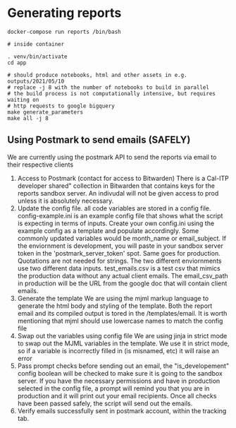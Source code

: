 # Generating reports

```
docker-compose run reports /bin/bash

# inside container

. venv/bin/activate
cd app

# should produce notebooks, html and other assets in e.g. outputs/2021/05/10
# replace -j 8 with the number of notebooks to build in parallel
# the build process is not computationally intensive, but requires waiting on 
# http requests to google bigquery
make generate_parameters
make all -j 8
```

## Using Postmark to send emails (SAFELY)
We are currently using the postmark API to send the reports via email to their respective clients
1. Access to Postmark (contact for access to Bitwarden)
    There is a Cal-ITP developer shared" collection in Bitwarden that contains keys for the reports sandbox server. An indivudal will not be given access to prod unless it is absolutely necessary. 
2. Update the config file.
    all code variables are stored in a config file. config-example.ini is an example config file that shows what the script is expecting in terms of inputs. Create your own config.ini using the example config as a template and populate accordingly. Some commonly updated variables would be month_name or email_subject. If the enviornment is development, you will paste in your sandbox server token in the 'postmark_server_token' spot. Same goes for production. Quotations are not needed for strings. The two different enviornments use two different data inputs. test_emails.csv is a test csv that mimics the production data without any actual client emails. The email_csv_path in production will be the URL from the google doc that will contain client emails. 
3. Generate the template
    We are using the mjml markup language to generate the html body and styling of the template. Both the report email and its compiled output is tored in the /templates/email. It is worth mentioning that mjml should use lowercase names to match the config file
4. Swap out the variables using config file
    We are using jinja in strict mode to swap out the MJML variables in the template. We use it in strict mode, so if a variable is incorrectly filled in (is misnamed, etc) it will raise an error
5. Pass prompt checks
    before sending out an email,  the "is_developement" config boolean will be checked to make sure it is going to the sandbox server. If you have the necessary permissions and have in production selected in the config file, a prompt will remind you that you are in production and it will print out your email recipients. Once all checks have been passed safely, the script will send out the emails.
6. Verify emails successfully sent in postmark account, within the tracking tab.